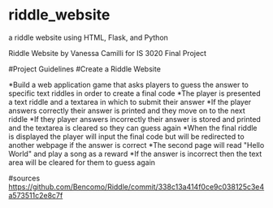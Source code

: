 # riddle_website    
a riddle website using HTML, Flask, and Python

Riddle Website by Vanessa Camilli for IS 3020 Final Project

#Project Guidelines
#Create a Riddle Website 

*Build a web application game that asks players to guess the answer to specific text riddles in order to create a final code
*The player is presented a text riddle and a textarea in which to submit their answer
*If the player answers correctly their answer is printed and they move on to the next riddle
*If they player answers incorrectly their answer is stored and printed and the textarea is cleared so they can guess again
*When the final riddle is displayed the player will input the final code but will be redirected to another webpage if the answer is correct
*The second page will read "Hello World" and play a song as a reward
*If the answer is incorrect then the text area will be cleared for them to guess again

#sources
https://github.com/Bencomo/Riddle/commit/338c13a414f0ce9c038125c3e4a573511c2e8c7f
